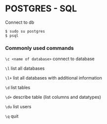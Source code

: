 # POSTGRES - SQL

Connect to db
```
$ sudo su postgres
$ psql
```

### Commonly used commands
`\c <name of database>` connect to database

`\l`  list all databases

`\l+` list all databases with additional information

`\d`  list tables

`\d+` describe table (list columns and datatypes)

`\du` list users

`\q`   quit



